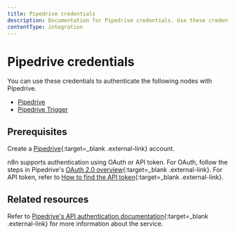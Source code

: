 ```yaml
---
title: Pipedrive credentials
description: Documentation for Pipedrive credentials. Use these credentials to authenticate Pipedrive in n8n, a workflow automation platform.
contentType: integration
---
```


# Pipedrive credentials

You can use these credentials to authenticate the following nodes with Pipedrive.

- [Pipedrive](/integrations/builtin/app-nodes/n8n-nodes-base.pipedrive/)
- [Pipedrive Trigger](/integrations/builtin/trigger-nodes/n8n-nodes-base.pipedrivetrigger/)

## Prerequisites

Create a [Pipedrive](https://pipedrive.com/){:target=_blank .external-link} account.

n8n supports authentication using OAuth or API token. For OAuth, follow the steps in Pipedrive's [OAuth 2.0 overview](https://pipedrive.readme.io/docs/marketplace-oauth-api){:target=_blank .external-link}. For API token, refer to [How to find the API token](https://pipedrive.readme.io/docs/how-to-find-the-api-token){:target=_blank .external-link}.

## Related resources

Refer to [Pipedrive's API authentication documentation](https://pipedrive.readme.io/docs/core-api-concepts-authentication){:target=_blank .external-link} for more information about the service.

